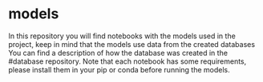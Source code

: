 # models
In this repository you will find notebooks with the models used in the project, keep in mind that the models use data from the created databases
You can find a description of how the database was created in the #database repository.
Note that each notebook has some requirements, please install them in your pip or conda before running the models.
